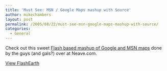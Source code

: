 ```yaml
---
title: 'Must See: MSN / Google Maps mashup with Source'
author: mikechambers
layout: post
permalink: /2005/08/22/must-see-msn-google-maps-mashup-with-source/
categories:
  - General
---
```



Check out this sweet [Flash based mashup of Google and MSN maps][1] done by the guys (and gals?) over at Neave.com.

[View FlashEarth][1]

 [1]: http://www.neave.com/lab/flash_earth/